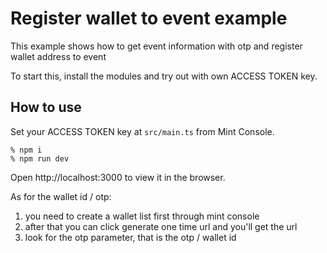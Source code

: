 # Register wallet to event example

This example shows how to get event information with otp and register wallet address to event

To start this, install the modules and try out with own ACCESS TOKEN key.

## How to use

Set your ACCESS TOKEN key at `src/main.ts` from Mint Console.

```shell
% npm i
% npm run dev
```

Open http://localhost:3000 to view it in the browser.

As for the wallet id / otp:
1. you need to create a wallet list first through mint console
2. after that you can click generate one time url and you'll get the url
3. look for the otp parameter, that is the otp / wallet id
